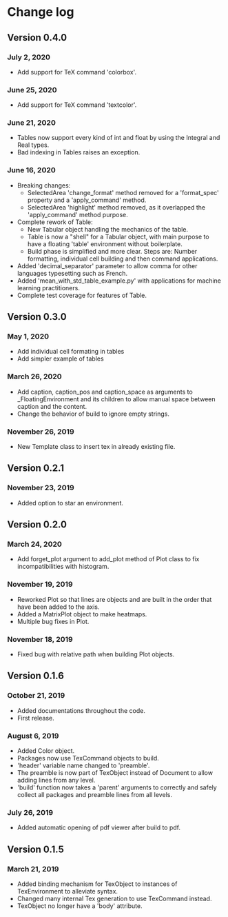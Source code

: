# Change log

## Version 0.4.0

### July 2, 2020
- Add support for TeX command 'colorbox'.

### June 25, 2020
- Add support for TeX command 'textcolor'.

### June 21, 2020
- Tables now support every kind of int and float by using the Integral and Real types.
- Bad indexing in Tables raises an exception.

### June 16, 2020
- Breaking changes:
    - SelectedArea 'change_format' method removed for a 'format_spec' property and a 'apply_command' method.
    - SelectedArea 'highlight' method removed, as it overlapped the 'apply_command' method purpose.
- Complete rework of Table:
    - New Tabular object handling the mechanics of the table.
    - Table is now a "shell" for a Tabular object, with main purpose to have a floating 'table' environment without boilerplate.
    - Build phase is simplified and more clear. Steps are: Number formatting, individual cell building and then command applications.
- Added 'decimal_separator' parameter to allow comma for other languages typesetting such as French.
- Added 'mean_with_std_table_example.py' with applications for machine learning practitioners.
- Complete test coverage for features of Table.

## Version 0.3.0

### May 1, 2020
- Add individual cell formating in tables
- Add simpler example of tables

### March 26, 2020
- Add caption, caption_pos and caption_space as arguments to _FloatingEnvironment and its children to allow manual space between caption and the content.
- Change the behavior of build to ignore empty strings.

### November 26, 2019
- New Template class to insert tex in already existing file.

## Version 0.2.1

### November 23, 2019
- Added option to star an environment.

## Version 0.2.0

### March 24, 2020
- Add forget_plot argument to add_plot method of Plot class to fix incompatibilities with histogram.

### November 19, 2019
- Reworked Plot so that lines are objects and are built in the order that have been added to the axis.
- Added a MatrixPlot object to make heatmaps.
- Multiple bug fixes in Plot.

### November 18, 2019
- Fixed bug with relative path when building Plot objects.

## Version 0.1.6

### October 21, 2019
- Added documentations throughout the code.
- First release.

### August 6, 2019

- Added Color object.
- Packages now use TexCommand objects to build.
- 'header' variable name changed to 'preamble'.
- The preamble is now part of TexObject instead of Document to allow adding lines from any level.
- 'build' function now takes a 'parent' arguments to correctly and safely collect all packages and preamble lines from all levels.

### July 26, 2019

- Added automatic opening of pdf viewer after build to pdf.

## Version 0.1.5

### March 21, 2019

- Added binding mechanism for TexObject to instances of TexEnvironment to alleviate syntax.
- Changed many internal Tex generation to use TexCommand instead.
- TexObject no longer have a 'body' attribute.
